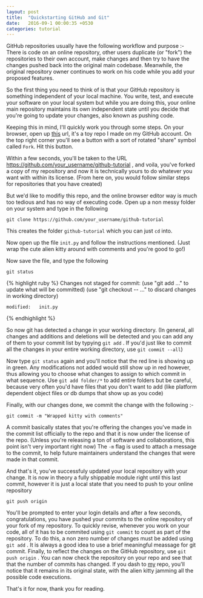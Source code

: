 ```yaml
---
layout: post
title:  "Quickstarting GitHub and Git"
date:   2016-09-1 00:00:35 +0530
categories: tutorial
---
```


GitHub repositories usually have the following workflow and purpose :- There is code on an online repository, other users duplicate (or "fork") the repositories to their own account, make changes and then try to have the changes pushed back into the original main codebase. Meanwhile, the original repository owner continues to work on his code while you add your proposed features. 

So the first thing you need to think of is that your GitHub repository is something independent of your local machine. You write, test, and execute your software on your local system but while you are doing this, your online main repository maintains its own independent state until you decide that you're going to update your changes, also known as pushing code.

Keeping this in mind, I'll quickly work you through some steps. On your browser, open up [this][tut] url, it's a toy repo I made on my GitHub account. On the top right corner you'll see a button with a sort of rotated "share" symbol called `Fork`. Hit this button.

Within a few seconds, you'll be taken to the URL https://github.com/your_username/github-tutorial , and voila, you've forked a copy of my repository and now it is technically yours to do whatever you want with within its license. (From here on, you would follow similar steps for repositories that you have created)

But we'd like to modifiy this repo, and the online browser editor way is much too tedious and has no way of executing code. Open up a non messy folder on your system and type in the following

`git clone https://github.com/your_username/github-tutorial`

This creates the folder `github-tutorial` which you can just `cd` into.

Now open up the file `init.py` and follow the instructions mentioned. (Just wrap the cute alien kitty around with comments and you're good to go!)

Now save the file, and type the following

`git status`

{% highlight ruby %}
Changes not staged for commit:
  (use "git add <file>..." to update what will be committed)
  (use "git checkout -- <file>..." to discard changes in working directory)

	modified:   init.py
{% endhighlight %}

So now git has detected a change in your working directory. (In general, all changes and additions and deletions will be detected and you can add any of them to your commit list by typying `git add` . If you'd just like to commit all the changes in your entire working directory, use `git commit --all`)

Now type `git status` again and you'll notice that the red line is showing up in green. Any modifications not added would still show up in red however, thus allowing you to choose what changes to assign to which commit in what sequence. Use `git add folder/*` to add entire folders but be careful, because very often you'd have files that you don't want to add (like platform dependent object files or db dumps that show up as you code)

Finally, with our changes done, we commit the change with the following :-

`git commit -m "Wrapped kitty with comments"`

A commit basically states that you're offering the changes you've made in the commit list officially to the repo and that it is now under the license of the repo. (Unless you're releasing a ton of software and collaborations, this point isn't very important right now) The `-m` flag is used to attach a message to the commit, to help future maintainers understand the changes that were made in that commit.

And that's it, you've successfuly updated your local repository with your change. It is now in theory a fully shippable module right until this last commit, however it is just a local state that you need to push to your online repository

`git push origin`

You'll be prompted to enter your login details and after a few seconds, congratulations, you have pushed your commits to the online repository of your fork of my repository. To quickly revise, whenever you work on your code, all of it has to be commited using `git commit`  to count as part of the repository. To do this, a non zero number of changes must be added using `git add` . It is always a good idea to use a brief meaningful meassage for git commit. Finally, to reflect the changes on the GitHub repository, use `git push origin` . You can now check the repository on your repo and see that that the number of commits has changed. If you dash to [my][tut] repo, you'll notice that it remains in its original state, with the alien kitty jamming all the possible code executions.

That's it for now, thank you for reading.


[tut]: https://github.com/gau27/github-tutorial

